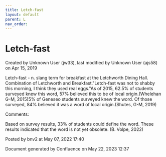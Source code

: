 ```yaml
---
title: Letch-fast
layout: default
parent: L
nav_order:
---
```


# Letch-fast

Created by  Unknown User (jw33), last modified by  Unknown User (ajs58) on Apr 15, 2019

Letch-fast - n. slang term for breakfast at the Letchworth Dining Hall. Combination of Letchworth and Breakfast.&quot;Letch-fast was not to shabby this morning, I think they used real eggs.&quot;As of 2015, 62.5% of students surveyed knew this word, 57% believed this to be of local origin.(Whelehan G-M, 2015)5% of Geneseo students surveyed knew the word. Of those surveyed, 84% believed it was a word of local origin.(Shutes, G-M, 2019)

Comments:

Based on survey results, 33% of students could define the word. These results indicated that the word is not yet obsolete. (B. Volpe, 2022)

Posted by bnv2 at May 07, 2022 17:40

Document generated by Confluence on May 22, 2023 12:37


